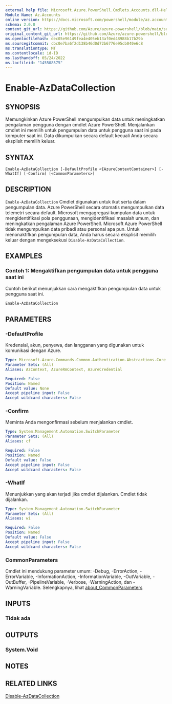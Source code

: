 ```yaml
---
external help file: Microsoft.Azure.PowerShell.Cmdlets.Accounts.dll-Help.xml
Module Name: Az.Accounts
online version: https://docs.microsoft.com/powershell/module/az.accounts/enable-azdatacollection
schema: 2.0.0
content_git_url: https://github.com/Azure/azure-powershell/blob/main/src/Accounts/Accounts/help/Enable-AzDataCollection.md
original_content_git_url: https://github.com/Azure/azure-powershell/blob/main/src/Accounts/Accounts/help/Enable-AzDataCollection.md
ms.openlocfilehash: dec05e96149fea4e405eb13af0ed48988b17b29b
ms.sourcegitcommit: cbc0e7ba6f2d138b46d0d72b6776e95cb040e6c8
ms.translationtype: MT
ms.contentlocale: id-ID
ms.lasthandoff: 05/24/2022
ms.locfileid: "145508575"
---
```

# Enable-AzDataCollection

## SYNOPSIS
Memungkinkan Azure PowerShell mengumpulkan data untuk meningkatkan pengalaman pengguna dengan cmdlet Azure PowerShell. Menjalankan cmdlet ini memilih untuk pengumpulan data untuk pengguna saat ini pada komputer saat ini. Data dikumpulkan secara default kecuali Anda secara eksplisit memilih keluar.

## SYNTAX

```
Enable-AzDataCollection [-DefaultProfile <IAzureContextContainer>] [-WhatIf] [-Confirm] [<CommonParameters>]
```

## DESCRIPTION

`Enable-AzDataCollection` Cmdlet digunakan untuk ikut serta dalam pengumpulan data. Azure PowerShell secara otomatis mengumpulkan data telemetri secara default. Microsoft mengagregasi kumpulan data untuk mengidentifikasi pola penggunaan, mengidentifikasi masalah umum, dan meningkatkan pengalaman Azure PowerShell.
Microsoft Azure PowerShell tidak mengumpulkan data pribadi atau personal apa pun. Untuk menonaktifkan pengumpulan data, Anda harus secara eksplisit memilih keluar dengan mengeksekusi `Disable-AzDataCollection`.

## EXAMPLES

### Contoh 1: Mengaktifkan pengumpulan data untuk pengguna saat ini

Contoh berikut menunjukkan cara mengaktifkan pengumpulan data untuk pengguna saat ini.

```powershell
Enable-AzDataCollection
```

## PARAMETERS

### -DefaultProfile

Kredensial, akun, penyewa, dan langganan yang digunakan untuk komunikasi dengan Azure.

```yaml
Type: Microsoft.Azure.Commands.Common.Authentication.Abstractions.Core.IAzureContextContainer
Parameter Sets: (All)
Aliases: AzContext, AzureRmContext, AzureCredential

Required: False
Position: Named
Default value: None
Accept pipeline input: False
Accept wildcard characters: False
```

### -Confirm

Meminta Anda mengonfirmasi sebelum menjalankan cmdlet.

```yaml
Type: System.Management.Automation.SwitchParameter
Parameter Sets: (All)
Aliases: cf

Required: False
Position: Named
Default value: False
Accept pipeline input: False
Accept wildcard characters: False
```

### -WhatIf

Menunjukkan yang akan terjadi jika cmdlet dijalankan. Cmdlet tidak dijalankan.

```yaml
Type: System.Management.Automation.SwitchParameter
Parameter Sets: (All)
Aliases: wi

Required: False
Position: Named
Default value: False
Accept pipeline input: False
Accept wildcard characters: False
```

### CommonParameters
Cmdlet ini mendukung parameter umum: -Debug, -ErrorAction, -ErrorVariable, -InformationAction, -InformationVariable, -OutVariable, -OutBuffer, -PipelineVariable, -Verbose, -WarningAction, dan -WarningVariable. Selengkapnya, lihat [about_CommonParameters](http://go.microsoft.com/fwlink/?LinkID=113216)

## INPUTS

### Tidak ada

## OUTPUTS

### System.Void

## NOTES

## RELATED LINKS

[Disable-AzDataCollection](./Disable-AzDataCollection.md)
